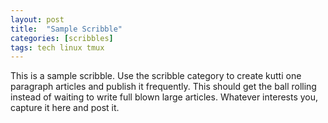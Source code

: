 ```yaml
---
layout: post
title:  "Sample Scribble"
categories: [scribbles]
tags: tech linux tmux
---
```


This is a sample scribble. Use the scribble category to create kutti one
paragraph articles and publish it frequently. This should get the ball rolling
instead of waiting to write full blown large articles. Whatever interests you,
capture it here and post it.

